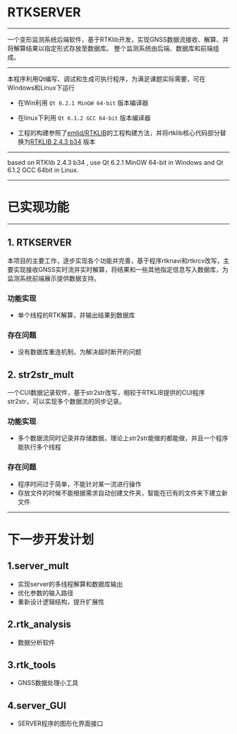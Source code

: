 # RTKSERVER #

----------

一个变形监测系统后端软件，基于RTKlib开发，实现GNSS数据流接收、解算、并将解算结果以指定形式存放至数据库。
整个监测系统由后端、数据库和前端组成。

----------


本程序利用Qt编写、调试和生成可执行程序，为满足课题实际需要，可在Windows和Linux下运行


- 在Win利用 `Qt 6.2.1 MinGW 64-bit` 版本编译器


- 在linux下利用 `Qt 6.1.2 GCC 64-bit` 版本编译器


- 工程的构建参照了[emlid/RTKLIB](https://github.com/emlid/RTKLIB/tree/reach)的工程构建方法，并将rtklib核心代码部分替换为[RTKLIB 2.4.3 b34](https://github.com/tomojitakasu/RTKLIB/tree/rtklib_2.4.3) 版本


----------


based on RTKlib 2.4.3 b34 , use Qt 6.2.1 MinGW 64-bit in Windows and Qt 6.1.2 GCC 64bit in Linux.

----------

# 已实现功能 #

----------

##  1. RTKSERVER ##
本项目的主要工作，逐步实现各个功能并完善，基于程序rtknavi和rtkrcv改写，主要实现接收GNSS实时流并实时解算，将结果和一些其他指定信息写入数据库，为监测系统前端展示提供数据支持。


### 功能实现 ###
- 单个线程的RTK解算，并输出结果到数据库


### 存在问题 ###
- 没有数据库重连机制，为解决超时断开的问题

## 2. str2str_mult ##
一个CUI数据记录软件，基于str2str改写，相较于RTKLIB提供的CUI程序str2str，可以实现多个数据流的同步记录。

### 功能实现 ###
- 多个数据流同时记录并存储数据，理论上str2str能做的都能做，并且一个程序能执行多个线程


### 存在问题 ###

- 程序时间过于简单，不能针对某一流进行操作
- 存放文件的时候不能根据需求自动创建文件夹，智能在已有的文件夹下建立新文件

----------


# 下一步开发计划 #

## 1.server_mult  ##

- 实现server的多线程解算和数据库输出
- 优化参数的输入路径
- 重新设计逻辑结构，提升扩展性


## 2.rtk_analysis  ##
- 数据分析软件


## 3.rtk_tools  ##

- GNSS数据处理小工具

## 4.server_GUI  ##

- SERVER程序的图形化界面接口
